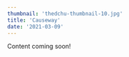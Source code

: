 ```yaml
---
thumbnail: 'thedchu-thumbnail-10.jpg'
title: 'Causeway'
date: '2021-03-09'
---
```


Content coming soon!
